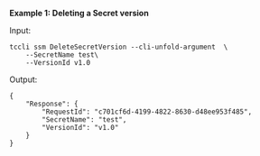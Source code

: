 **Example 1: Deleting a Secret version**



Input: 

```
tccli ssm DeleteSecretVersion --cli-unfold-argument  \
    --SecretName test\
    --VersionId v1.0
```

Output: 
```
{
    "Response": {
        "RequestId": "c701cf6d-4199-4822-8630-d48ee953f485",
        "SecretName": "test",
        "VersionId": "v1.0"
    }
}
```

